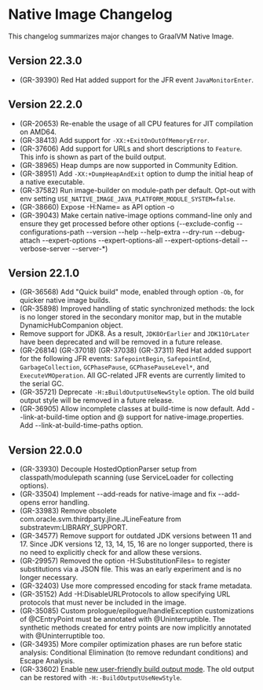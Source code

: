 # Native Image Changelog

This changelog summarizes major changes to GraalVM Native Image.

## Version 22.3.0
* (GR-39390) Red Hat added support for the JFR event `JavaMonitorEnter`.

## Version 22.2.0
* (GR-20653) Re-enable the usage of all CPU features for JIT compilation on AMD64.
* (GR-38413) Add support for `-XX:+ExitOnOutOfMemoryError`.
* (GR-37606) Add support for URLs and short descriptions to `Feature`. This info is shown as part of the build output.
* (GR-38965) Heap dumps are now supported in Community Edition. 
* (GR-38951) Add `-XX:+DumpHeapAndExit` option to dump the initial heap of a native executable.
* (GR-37582) Run image-builder on module-path per default. Opt-out with env setting `USE_NATIVE_IMAGE_JAVA_PLATFORM_MODULE_SYSTEM=false`.
* (GR-38660) Expose -H:Name=<outfile> as API option -o <outfile>
* (GR-39043) Make certain native-image options command-line only and ensure they get processed before other options (--exclude-config --configurations-path --version --help --help-extra --dry-run --debug-attach --expert-options --expert-options-all --expert-options-detail --verbose-server --server-*)

## Version 22.1.0
* (GR-36568) Add "Quick build" mode, enabled through option `-Ob`, for quicker native image builds.
* (GR-35898) Improved handling of static synchronized methods: the lock is no longer stored in the secondary monitor map, but in the mutable DynamicHubCompanion object.
* Remove support for JDK8. As a result, `JDK8OrEarlier` and `JDK11OrLater` have been deprecated and will be removed in a future release.
* (GR-26814) (GR-37018) (GR-37038) (GR-37311) Red Hat added support for the following JFR events: `SafepointBegin`, `SafepointEnd`, `GarbageCollection`, `GCPhasePause`, `GCPhasePauseLevel*`, and `ExecuteVMOperation`. All GC-related JFR events are currently limited to the serial GC.
* (GR-35721) Deprecate `-H:±BuildOutputUseNewStyle` option. The old build output style will be removed in a future release.
* (GR-36905) Allow incomplete classes at build-time is now default. Add --link-at-build-time option and @<prop-values-file> support for native-image.properties. Add --link-at-build-time-paths option.

## Version 22.0.0
* (GR-33930) Decouple HostedOptionParser setup from classpath/modulepath scanning (use ServiceLoader for collecting options).
* (GR-33504) Implement --add-reads for native-image and fix --add-opens error handling.
* (GR-33983) Remove obsolete com.oracle.svm.thirdparty.jline.JLineFeature from substratevm:LIBRARY_SUPPORT.
* (GR-34577) Remove support for outdated JDK versions between 11 and 17. Since JDK versions 12, 13, 14, 15, 16 are no longer supported, there is no need to explicitly check for and allow these versions.
* (GR-29957) Removed the option -H:SubstitutionFiles= to register substitutions via a JSON file. This was an early experiment and is no longer necessary.
* (GR-32403) Use more compressed encoding for stack frame metadata.
* (GR-35152) Add -H:DisableURLProtocols to allow specifying URL protocols that must never be included in the image.
* (GR-35085) Custom prologue/epilogue/handleException customizations of @CEntryPoint must be annotated with @Uninterruptible. The synthetic methods created for entry points are now implicitly annotated with @Uninterruptible too.
* (GR-34935) More compiler optimization phases are run before static analysis: Conditional Elimination (to remove redundant conditions) and Escape Analysis.
* (GR-33602) Enable [new user-friendly build output mode](https://github.com/oracle/graal/blob/master/docs/reference-manual/native-image/BuildOutput.md). The old output can be restored with `-H:-BuildOutputUseNewStyle`.
